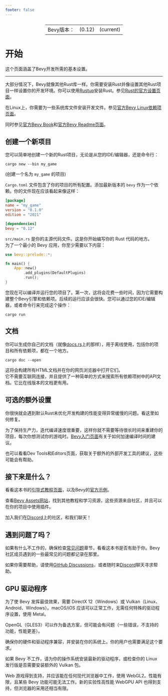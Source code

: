 ```yaml
---
footer: false
---
```

<table style="display:flex;justify-content:center">
  <tr>
    <td>Bevy版本：</td>
    <td>(0.12)</td>
    <td>(current)</td>
  </tr>
</table>

# 开始

这个页面涵盖了Bevy开发所需的基本设置。

----

大部分情况下，Bevy就像其他Rust库一样。你需要安装Rust并像设置其他Rust项目一样设置你的开发环境。你可以使用[Rustup](https://rustup.rs/)安装Rust。参见[Rust的官方设置页面](https://www.rust-lang.org/learn/get-started)。

在Linux上，你需要为一些系统库文件安装开发文件。参见[官方Bevy Linux依赖项页面](https://github.com/bevyengine/bevy/blob/main/docs/linux_dependencies.md)。

同时参见[官方Bevy Book](https://bevyengine.org/learn/book/getting-started/setup/)和[官方Bevy Readme页面](https://github.com/bevyengine/bevy/blob/main/README.md)。

## 创建一个新项目
您可以简单地创建一个新的Rust项目，无论是从您的IDE/编辑器，还是命令行：
```shell
cargo new --bin my_game
```
(创建一个名为 `my_game` 的项目)

`Cargo.toml` 文件包含了你的项目的所有配置。添加最新版本的 `bevy` 作为一个依赖。你的文件现在应该看起来像这样：
```toml
[package]
name = "my_game"
version = "0.1.0"
edition = "2021"

[dependencies]
bevy = "0.12"
```
`src/main.rs` 是你的主源代码文件。这是你开始编写你的 Rust 代码的地方。  
为了一个最小的 Bevy 应用，你至少需要以下内容：

```rust
use bevy::prelude::*;

fn main() {
    App::new()
        .add_plugins(DefaultPlugins)
        .run();
}
```
您现在可以编译并运行您的项目了。第一次，这将会花费一些时间，因为它需要构建整个Bevy引擎和依赖项。后续的运行应该会很快。您可以通过您的IDE/编辑器，或者命令行来完成这个操作：
```shell
cargo run
```

## 文档
你可以生成你自己的文档（就像[docs.rs](https://docs.rs/)上的那样），用于离线使用，包括你的项目和所有依赖项，都在一个地方。
```shell
cargo doc --open
```
这将会构建所有HTML文档并在你的网页浏览器中打开它们。<br/>
它不需要互联网连接，并且提供了一种简单的方式来搜索所有依赖项树中的API文档。它比在线版本的文档更有用。

## 可选的额外设置
你很快就会遇到默认Rust未优化开发构建的性能变得异常缓慢的问题。看这里如何修复。

为了保持生产力，迭代编译速度很重要，这样你就不需要等待很长时间来重建你的项目，每次你想测试你的游戏时。[Bevy入门页面](https://bevyengine.org/learn/book/getting-started/setup/)有关于如何加速编译时间的建议。

也可以看看Dev Tools和Editors页面，获取关于额外的外部开发工具的建议，这些可能会有帮助。

## 接下来是什么？
看看这本书的[引导式教程页面](/guide/1.tutorial/1.1guide)，以及Bevy的[官方示例](https://github.com/bevyengine/bevy/tree/latest/examples#examples)。

查看[Bevy Assets网站](https://docs.rs/bevy/0.12.0/bevy/asset/struct.Assets.html)，找到其他教程和学习资源，这些资源来自社区，并且可以在你的项目中使用插件。

加入我们在[Discord](https://discord.gg/bevy)上的社区，和我们聊天！

## 遇到问题了吗？
如果有什么不工作的，确保检查[常见问题](/guide/4.pitfalls/introduction)章节，看看这本书是否有助于你。Bevy社区成员遇到的一些最常见的问题都记录在那里。

如果你需要帮助，请使用[GitHub Discussions](https://github.com/bevyengine/bevy/discussions)，或者随时来[Discord](https://discord.gg/bevy)聊天寻求帮助。


## GPU 驱动程序

为了使 Bevy 发挥最佳效果，需要 DirectX 12（Windows）或 Vulkan（Linux、Android、Windows）。macOS/iOS 应该可以正常工作，无需任何特殊的驱动程序设置，使用 Metal。

OpenGL（GLES3）可以作为备选方案，但可能会有问题（一些错误，不支持的功能，性能更差）。

确保你的硬件和驱动程序兼容，并安装在你的系统上。你的用户也需要满足这个要求。

如果 Bevy 不工作，请为你的操作系统安装最新的驱动程序，或检查你的 Linux 发行版是否需要安装额外的 Vulkan 包。

Web 游戏得到支持，并应该能在任何现代浏览器中工作，使用 WebGL2。性能有限，且某些 Bevy 功能可能无法工作。新的实验性高性能 WebGPU API 也得到支持，但浏览器的采用还相当有限。
